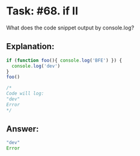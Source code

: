 # Task: #68. if II

What does the code snippet output by console.log?

## Explanation:

```javascript
if (function foo(){ console.log('BFE') }) {
  console.log('dev')
}
foo()

/* 
Code will log:
"dev"
Error
*/

```

## Answer:

```javascript
"dev"
Error
```
